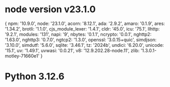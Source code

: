 # node version v23.1.0
{
  npm: '10.9.0',
  node: '23.1.0',
  acorn: '8.12.1',
  ada: '2.9.2',
  amaro: '0.1.9',
  ares: '1.34.2',
  brotli: '1.1.0',
  cjs_module_lexer: '1.4.1',
  cldr: '45.0',
  icu: '75.1',
  llhttp: '9.2.1',
  modules: '131',
  napi: '9',
  nbytes: '0.1.1',
  ncrypto: '0.0.1',
  nghttp2: '1.63.0',
  nghttp3: '0.7.0',
  ngtcp2: '1.3.0',
  openssl: '3.0.15+quic',
  simdjson: '3.10.0',
  simdutf: '5.6.0',
  sqlite: '3.46.1',
  tz: '2024b',
  undici: '6.20.0',
  unicode: '15.1',
  uv: '1.49.1',
  uvwasi: '0.0.21',
  v8: '12.9.202.28-node.11',
  zlib: '1.3.0.1-motley-71660e1'
}
#  Python 3.12.6 
